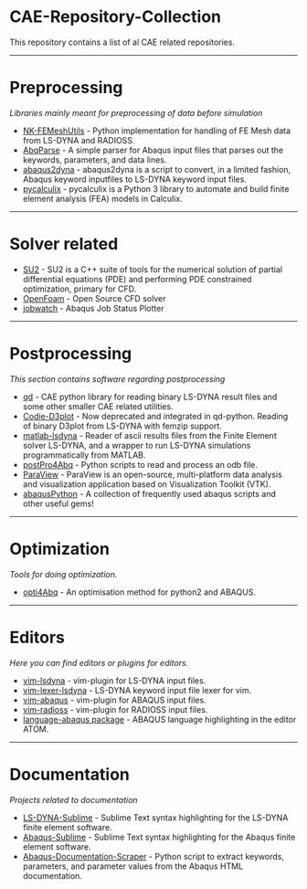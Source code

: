 # CAE-Repository-Collection
This repository contains a list of al CAE related repositories. 


---------------
# Preprocessing

*Libraries mainly meant for preprocessing of data before simulation*

* [NK-FEMeshUtils](https://github.com/qd-cae/NK-FEMeshUtils) - Python implementation for handling of FE Mesh data from LS-DYNA and RADIOSS.
* [AbqParse](https://github.com/crmccreary/AbqParse) - A simple parser for Abaqus input files that parses out the keywords, parameters, and data lines.
* [abaqus2dyna](https://github.com/tbhartman/abaqus2dyna) - abaqus2dyna is a script to convert, in a limited fashion, Abaqus keyword inputfiles to LS-DYNA keyword input files.
* [pycalculix](https://github.com/spacether/pycalculix) - pycalculix is a Python 3 library to automate and build finite element analysis (FEA) models in Calculix.

----------------
# Solver related 

* [SU2](https://github.com/su2code/SU2) - SU2 is a C++ suite of tools for the numerical solution of partial differential equations (PDE) and performing PDE constrained optimization, primary for CFD.
* [OpenFoam](https://github.com/OpenFOAM?tab=repositories) - Open Source CFD solver
* [jobwatch](https://github.com/jakobgager/jobwatch) - Abaqus Job Status Plotter

----------------
# Postprocessing

*This section contains software regarding postprocessing*

* [qd](https://github.com/qd-cae/qd) - CAE python library for reading binary LS-DYNA result files and some other smaller CAE related utilities.
* [Codie-D3plot](https://github.com/qd-cae/Codie-D3plot) - Now deprecated and integrated in qd-python. Reading of binary D3plot from LS-DYNA with femzip support.
* [matlab-lsdyna](https://github.com/svenholcombe/matlab-lsdyna) - Reader of ascii results files from the Finite Element solver LS-DYNA, and a wrapper to run LS-DYNA simulations programmatically from MATLAB.
* [postPro4Abq](https://github.com/Solid-Mechanics/postPro4Abq) - Python scripts to read and process an odb file.
* [ParaView](https://github.com/Kitware/ParaView) - ParaView is an open-source, multi-platform data analysis and visualization application based on Visualization Toolkit (VTK).
* [abaqusPython](https://github.com/quisten/abaqusPython) - A collection of frequently used abaqus scripts and other useful gems! 


--------------
# Optimization

*Tools for doing optimization.*

* [opti4Abq](https://github.com/mengomarlene/opti4Abq) - An optimisation method for python2 and ABAQUS.

---------
# Editors

*Here you can find editors or plugins for editors.*

* [vim-lsdyna](https://github.com/gradzikb/vim-lsdyna) - vim-plugin for LS-DYNA input files.
* [vim-lexer-lsdyna](https://github.com/tbhartman/vim-lexer-lsdyna) - LS-DYNA keyword input file lexer for vim.
* [vim-abaqus](https://github.com/gradzikb/vim-abaqus) - vim-plugin for ABAQUS input files.
* [vim-radioss](https://github.com/gradzikb/vim-radioss) - vim-plugin for RADIOSS input files.
* [language-abaqus package](https://github.com/drwillharrison/language-abaqus) - ABAQUS language highlighting in the editor ATOM.

---------------
# Documentation

*Projects related to documentation*

* [LS-DYNA-Sublime](https://github.com/bendeaton/LS-DYNA-Sublime) - Sublime Text syntax highlighting for the LS-DYNA finite element software.
* [Abaqus-Sublime](https://github.com/bendeaton/Abaqus-Sublime) - Sublime Text syntax highlighting for the Abaqus finite element software.
* [Abaqus-Documentation-Scraper](https://github.com/bendeaton/Abaqus-Documentation-Scraper) - Python script to extract keywords, parameters, and parameter values from the Abaqus HTML documentation.
